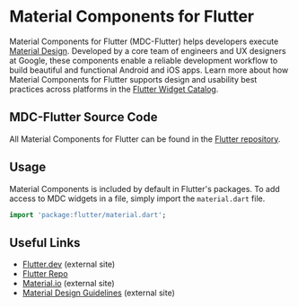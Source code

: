 # Material Components for Flutter

Material Components for Flutter (MDC-Flutter) helps developers execute [Material Design](https://www.material.io). Developed by a core team of engineers and UX designers at Google, these components enable a reliable development workflow to build beautiful and functional Android and iOS apps. Learn more about how Material Components for Flutter supports design and usability best practices across platforms in the [Flutter Widget Catalog](https://flutter.dev/docs/development/ui/widgets/material).

## MDC-Flutter Source Code

All Material Components for Flutter can be found in the [Flutter repository](https://github.com/flutter/flutter/tree/master/packages/flutter/lib/src/material).

## Usage

Material Components is included by default in Flutter's packages. To add access to MDC widgets in a file, simply import the `material.dart` file.

``` dart
import 'package:flutter/material.dart';
```

## Useful Links

- [Flutter.dev](https://flutter.dev) (external site)
- [Flutter Repo](https://github.com/flutter/flutter)
- [Material.io](https://www.material.io) (external site)
- [Material Design Guidelines](https://material.io/guidelines) (external site)
